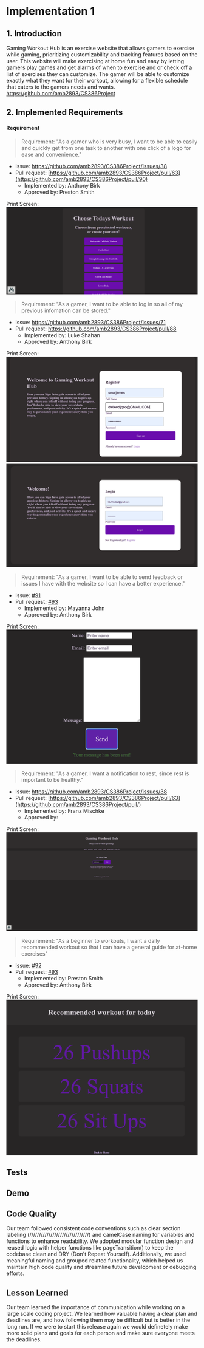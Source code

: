 # Implementation 1
## 1. Introduction
Gaming Workout Hub is an exercise website that allows gamers to exercise while gaming, prioritizing customizability and tracking features based on the user. This website will make exercising at home fun and easy by letting gamers play games and get alarms of when to exercise and or check off a list of exercises they can customize. The gamer will be able to customize exactly what they want for their workout, allowing for a flexible schedule that caters to the gamers needs and wants. https://github.com/amb2893/CS386Project

## 2. Implemented Requirements
#### Requirement
> Requirement: "As a gamer who is very busy, I want to be able to easily and quickly get from one task to another with one click of a logo for ease and convenience."
- Issue: [https://github.com/amb2893/CS386Project/issues/38 ](https://github.com/amb2893/CS386Project/issues/89)
- Pull request: [https://github.com/amb2893/CS386Project/pull/63](https://github.com/amb2893/CS386Project/pull/90) 
    - Implemented by: Anthony Birk 
    - Approved by: Preston Smith

Print Screen:
![Model](D-6-Pictures/logoHomeButton.png)

> Requirement: "As a gamer, I want to be able to log in so all of my previous infomation can be stored."
- Issue: https://github.com/amb2893/CS386Project/issues/71
- Pull request: https://github.com/amb2893/CS386Project/pull/88
    - Implemented by: Luke Shahan
    - Approved by: Anthony Birk

Print Screen: 
![Model](D-6-Pictures/register_screenshot.png)
![Model](D-6-Pictures/login_screenshot.png)

> Requirement: "As a gamer, I want to be able to send feedback or issues I have with the website so I can have a better experience."
- Issue: [#91](https://github.com/amb2893/CS386Project/issues/91)
- Pull request: [#93](https://github.com/amb2893/CS386Project/pull/93)
    - Implemented by: Mayanna John 
    - Approved by: Anthony Birk

Print Screen:
![Model](D-6-Pictures/after_send.png)

> Requirement: "As a gamer, I want a notification to rest, since rest is important to be healthy."
- Issue: [https://github.com/amb2893/CS386Project/issues/38 ](https://github.com/amb2893/CS386Project/issues/42)
- Pull request: [https://github.com/amb2893/CS386Project/pull/63](https://github.com/amb2893/CS386Project/pull/) 
    - Implemented by: Franz Mischke
    - Approved by: 

Print Screen:
![Model](D-6-Pictures/alert.png)

> Requirement: "As a beginner to workouts, I want a daily recommended workout so that I can have a general guide for at-home exercises"
- Issue: [#92](https://github.com/amb2893/CS386Project/issues/92)
- Pull request: [#93](https://github.com/amb2893/CS386Project/pull/93)
    - Implemented by: Preston Smith 
    - Approved by: Anthony Birk

Print Screen:
![Model](D-6-Pictures/reccomendedWorkout.png)

## Tests


## Demo 

## Code Quality
Our team followed consistent code conventions such as clear section labeling (///////////////////////////////) and camelCase naming for variables and functions to enhance readability. We adopted modular function design and reused logic with helper functions like pageTransition() to keep the codebase clean and DRY (Don't Repeat Yourself). Additionally, we used meaningful naming and grouped related functionality, which helped us maintain high code quality and streamline future development or debugging efforts.

## Lesson Learned
Our team learned the importance of communication while working on a large scale coding project. We learned how valuable having a clear plan and deadlines are, and how following them may be difficult but is better in the long run. If we were to start this release again we would definetely make more solid plans and goals for each person and make sure everyone meets the deadlines. 
